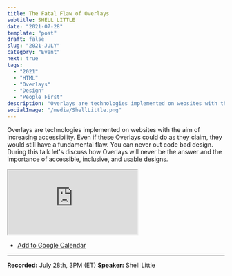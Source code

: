 ```yaml
---
title: The Fatal Flaw of Overlays
subtitle: SHELL LITTLE
date: "2021-07-28"
template: "post"
draft: false
slug: "2021-JULY"
category: "Event"
next: true
tags:
  - "2021"
  - "HTML"
  - "Overlays"
  - "Design"
  - "People First"
description: "Overlays are technologies implemented on websites with the aim of increasing accessibility. Even if these Overlays could do as they claim, they would still have a fundamental flaw. You can never out code bad design. During this talk let's discuss how Overlays will never be the answer and the importance of accessible, inclusive, and usable designs."
socialImage: "/media/ShellLittle.png"
---
```

Overlays are technologies implemented on websites with the aim of increasing accessibility. Even if these Overlays could do as they claim, they would still have a fundamental flaw. You can never out code bad design. During this talk let's discuss how Overlays will never be the answer and the importance of accessible, inclusive, and usable designs.

<iframe title="The Fatal Flaw of Overlays by Shell Little" src="https://www.youtube.com/embed/k6VmSjEIiks" allow="accelerometer; autoplay; encrypted-media; gyroscope; picture-in-picture" allowfullscreen></iframe>

<ul class="calendar"><li class="calendar__list-item"><a target="_blank" href="https://calendar.google.com/event?action=TEMPLATE&amp;tmeid=N2owNnNka2NvN2s2OTd2YW9wYjlucW9oNDYgbWFya2llQHRlYW1wb29wLmNvbQ&amp;tmsrc=accessibilitytalks%40gmail.com">Add to Google Calendar</a></li></ul>

-----
<b>Recorded:</b> July 28th, 3PM (ET)
<b>Speaker:</b> Shell Little
